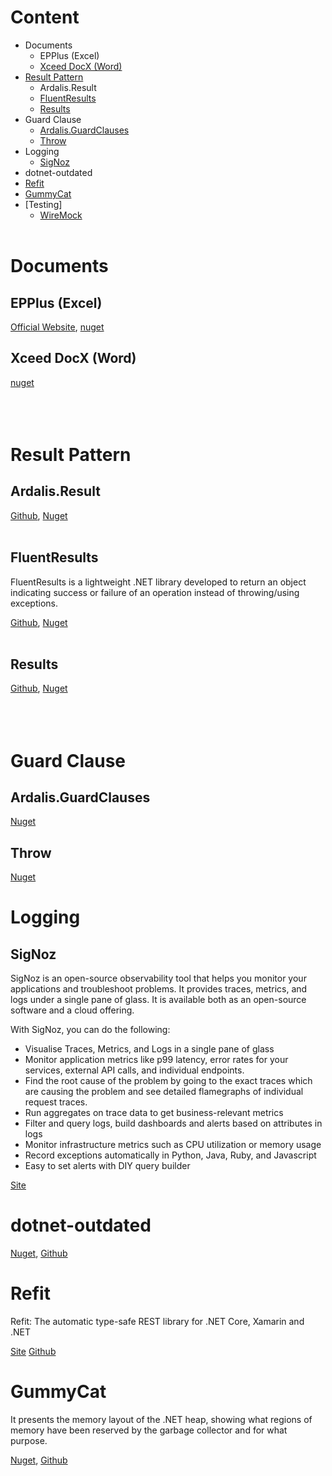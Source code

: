 # Content
* Documents
  * EPPlus (Excel)
  * [Xceed DocX (Word)](#xceed-docx)
* [Result Pattern](#result-pattern)
  * Ardalis.Result
  * [FluentResults](#fluentresults)
  * [Results](#results)
* Guard Clause
  * [Ardalis.GuardClauses](#ardalisguardclauses)
  * [Throw](#throw)
* Logging
  * [SigNoz](#signoz)
* dotnet-outdated
* [Refit](#refit)
* [GummyCat](#gummycat)
* [Testing]
  * [WireMock](https://wiremock.org/)
<br/><br/>

# Documents
## EPPlus (Excel)
[Official Website](https://www.epplussoftware.com/),
[nuget](https://www.nuget.org/packages/EPPlus/)
## Xceed DocX (Word)
[nuget](https://www.nuget.org/packages/DocX)
<br/><br/>
<br/><br/>

# Result Pattern

## Ardalis.Result
[Github](https://github.com/ardalis/Result), [Nuget](https://www.nuget.org/packages/Ardalis.Result)
<br/><br/>

## FluentResults
FluentResults is a lightweight .NET library developed to return an object indicating success or failure of an operation instead of throwing/using exceptions.

[Github](https://github.com/altmann/FluentResults), [Nuget](https://www.nuget.org/packages/FluentResults/)
<br/><br/>

## Results
[Github](https://github.com/wtorricos/Results), [Nuget](https://www.nuget.org/packages/WTorricos.Results)
<br/><br/>
<br/><br/>

# Guard Clause
## Ardalis.GuardClauses
[Nuget](https://www.nuget.org/packages/Ardalis.GuardClauses)

## Throw
[Nuget](https://www.nuget.org/packages/Throw)

# Logging
## SigNoz
SigNoz is an open-source observability tool that helps you monitor your applications and troubleshoot problems. It provides traces, metrics, and logs under a single pane of glass. It is available both as an open-source software and a cloud offering.

With SigNoz, you can do the following:
* Visualise Traces, Metrics, and Logs in a single pane of glass
* Monitor application metrics like p99 latency, error rates for your services, external API calls, and individual endpoints.
* Find the root cause of the problem by going to the exact traces which are causing the problem and see detailed flamegraphs of individual request traces.
* Run aggregates on trace data to get business-relevant metrics
* Filter and query logs, build dashboards and alerts based on attributes in logs
* Monitor infrastructure metrics such as CPU utilization or memory usage
* Record exceptions automatically in Python, Java, Ruby, and Javascript
* Easy to set alerts with DIY query builder
    
[Site](https://signoz.io/)

# dotnet-outdated
[Nuget](https://www.nuget.org/packages/dotnet-outdated-tool), [Github](https://github.com/dotnet-outdated/dotnet-outdated)

# Refit
Refit: The automatic type-safe REST library for .NET Core, Xamarin and .NET

[Site](https://reactiveui.github.io/refit/) [Github](https://github.com/reactiveui/refit)

# GummyCat
It presents the memory layout of the .NET heap, showing what regions of memory have been reserved by the garbage collector and for what purpose.

[Nuget](https://www.nuget.org/packages/GummyCat), [Github](https://github.com/kevingosse/GummyCat)

